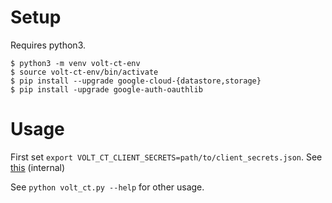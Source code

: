 # Setup
Requires python3.

```
$ python3 -m venv volt-ct-env
$ source volt-ct-env/bin/activate
$ pip install --upgrade google-cloud-{datastore,storage}
$ pip install -upgrade google-auth-oauthlib
```

# Usage
First set `export VOLT_CT_CLIENT_SECRETS=path/to/client_secrets.json`. See [this]([200~https://docs.google.com/document/d/1uobDbP03hrTWYlaTJRmsd8fu1u1lJe66NFWHZPu8zw0/edit?resourcekey=0-_qq60sf7U5qWWq6_W1IQqg) (internal)

See `python volt_ct.py --help` for other usage.

